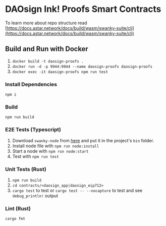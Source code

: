# DAOsign Ink! Proofs Smart Contracts

To learn more about repo structure read [https://docs.astar.network/docs/build/wasm/swanky-suite/cli](https://docs.astar.network/docs/build/wasm/swanky-suite/cli)

## Build and Run with Docker
1. `docker build -t daosign-proofs .`
2. `docker run -d -p 9944:9944 --name daosign-proofs daosign-proofs`
3. `docker exec -it daosign-proofs npm run test`

### Install Dependencies
```
npm i
```

### Build
```
npm run build
```

### E2E Tests (Typescript)

1. Download `swanky-node` from [here](https://github.com/inkdevhub/swanky-node/releases) and put it in the project's `bin` folder.
2. Install node file with `npm run node:install`
3. Start a node with `npm run node:start`
4. Test with `npm run test`

### Unit Tests (Rust)
1. `npm run build`
2. `cd contracts/<daosign_app|daosign_eip712>`
3. `cargo test` to test or `cargo test -- --nocapture` to test and see `debug_println!` output

### Lint (Rust)
```
cargo fmt
```
